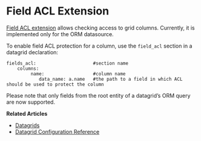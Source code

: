 <a id="customize-datagrids-extensions-acl"></a>

# Field ACL Extension

<a href="https://github.com/oroinc/platform/blob/5.1/src/Oro/Bundle/DataGridBundle/Extension/FieldAcl/FieldAclExtension.php" target="_blank">Field ACL extension</a> allows checking access to grid columns. Currently, it is implemented only for the ORM datasource.

To enable field ACL protection for a column, use the `field_acl` section in a datagrid declaration:

```none
fields_acl:                     #section name
    columns:
         name:                  #column name
            data_name: a.name   #the path to a field in which ACL should be used to protect the column
```

Please note that only fields from the root entity of a datagrid’s ORM query are now supported.

**Related Articles**

* [Datagrids](../../../data-grids/index.md#data-grids)
* [Datagrid Configuration Reference](../../../../configuration/yaml/datagrids.md#reference-format-datagrids)

<!-- Frontend -->
